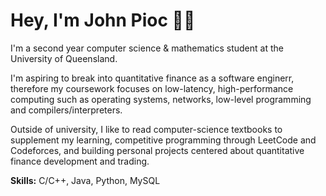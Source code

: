 # Hey, I'm John Pioc 👋🏼

I'm a second year computer science & mathematics student at the University of Queensland. 

I'm aspiring to break into quantitative finance as a software enginerr, therefore my coursework focuses on low-latency, high-performance computing such as operating systems, networks, low-level programming and compilers/interpreters.

Outside of university, I like to read computer-science textbooks to supplement my learning, competitive programming through LeetCode and Codeforces, and building personal projects centered about quantitative finance development and trading. 

**Skills:** C/C++, Java, Python, MySQL

